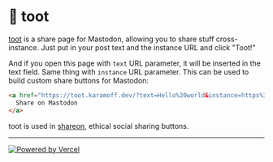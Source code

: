 # 🐘 toot

[toot][toot] is a share page for Mastodon, allowing you to share stuff cross-instance.
Just put in your post text and the instance URL and click "Toot!"

And if you open this page with `text` URL parameter, it will be inserted in the
text field. Same thing with `instance` URL parameter. This can be used to build
custom share buttons for Mastodon:

```html
<a href="https://toot.karamoff.dev/?text=Hello%20world&instance=https%3A%2F%2Fmastodon.xyz">
  Share on Mastodon  
</a>
```

toot is used in [shareon][shareon], ethical social sharing buttons.

----

[![Powered by Vercel](https://badgen.net/badge/powered%20by/vercel/black)](https://vercel.com)

[toot]: https://toot.karamoff.dev
[shareon]: https://shareon.js.org
